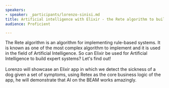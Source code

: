 ```yaml
---
speakers:
- speaker: _participants/lorenzo-sinisi.md
title: Artificial intelligence with Elixir - the Rete algorithm to build expert systems
audience: Proficient

---
```

<p>The Rete algorithm is an algorithm for implementing rule-based systems. It is known as one of the most complex algorithm to implement and it is used in the field of Artificial Intelligence. So can Elixir be used for Artificial Intelligence to build expert systems? Let's find out! <br /><br /> Lorenzo will showcase an Elixir app in which we detect the sickness of a dog given a set of symptoms, using Retex as the core business logic of the app, he will demonstrate that AI on the BEAM works amazingly.</p>